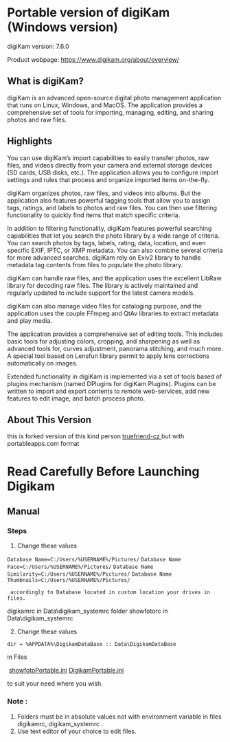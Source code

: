 # Portable version of digiKam (Windows version)

digiKam version: 7.6.0

Product webpage: https://www.digikam.org/about/overview/


## What is digiKam?

digiKam is an advanced open-source digital photo  management application that runs on Linux, Windows, and MacOS. The  application provides a comprehensive set of tools for importing,  managing, editing, and sharing photos and raw files.


## Highlights

You can use digiKam’s import capabilities to easily  transfer photos, raw files, and videos directly from your camera and  external storage devices (SD cards, USB disks, etc.). The application  allows you to configure import settings and rules that process and  organize imported items on-the-fly.

digiKam organizes photos, raw files, and videos into  albums. But the application also features powerful tagging tools that  allow you to assign tags, ratings, and labels to photos and raw files.  You can then use filtering functionality to quickly find items that  match specific criteria.

In addition to filtering functionality, digiKam features  powerful searching capabilities that let you search the photo library by a wide range of criteria. You can search photos by tags, labels,  rating, data, location, and even specific EXIF, IPTC, or XMP metadata.  You can also combine several criteria for more advanced searches.  digiKam rely on Exiv2 library to handle metadata tag contents from files to populate the photo library.

digiKam can handle raw files, and the application uses the excellent LibRaw library for decoding raw files. The library is  actively maintained and regularly updated to include support for the  latest camera models.

digiKam can also manage video files for cataloging  purpose, and the application uses the couple FFmpeg and QtAv libraries  to extract metadata and play media.

The application provides a comprehensive set of editing  tools. This includes basic tools for adjusting colors, cropping, and  sharpening as well as advanced tools for, curves adjustment, panorama  stitching, and much more. A special tool based on Lensfun library permit to apply lens corrections automatically on images.

Extended functionality in digiKam is implemented via a set of tools based of plugins mechanism (named DPlugins for digiKam  Plugins). Plugins can be written to import and export contents to remote web-services, add new features to edit image, and batch process photo.

## About This Version 

this is forked version of this kind person [ truefriend-cz ](https://github.com/truefriend-cz) but with portableapps.com format

# Read Carefully Before Launching Digikam

## Manual

### Steps

1. Change these values

`Database Name=C:/Users/%USERNAME%/Pictures/` 
`Database Name Face=C:/Users/%USERNAME%/Pictures/` 
`Database Name Similarity=C:/Users/%USERNAME%/Pictures/` 
`Database Name Thumbnails=C:/Users/%USERNAME%/Pictures/`  

     accordingly to Database located in custom location your drives in files.

digikamrc in Data\digikam_systemrc folder
showfotorc in Data\digikam_systemrc

2. Change these values   

`dir = %APPDATA%\DigikamDataBase :: Data\DigikamDataBase`

   in Files

​						[showfotoPortable.ini](showfotoPortable.ini) 								[DigikamPortable.ini](DigikamPortable.ini)

to suit your need where you wish.

### Note :

1. Folders must be in absolute values not with environment variable in files digikamrc, digikam_systemrc .
2. Use text editor of your choice to edit files.